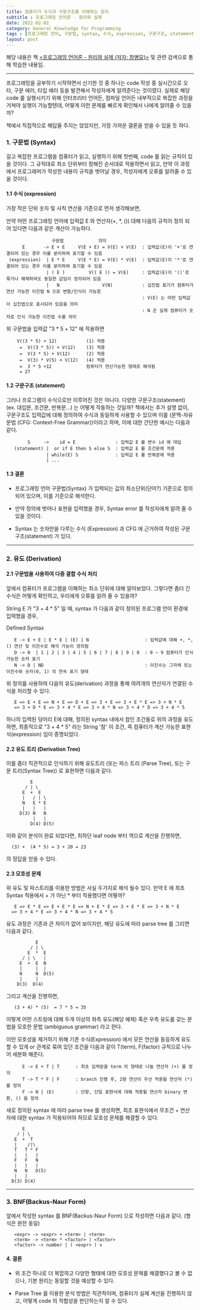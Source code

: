 ```yaml
---
title: 컴퓨터가 수식과 구문구조를 이해하는 원리
subtitle : 프로그래밍 언어론 - 원리와 실제
date: 2022-02-02
category: General Knowledge for Programming
tags : [프로그래밍 언어, 구문법, syntax, 수식, expression, 구문구조, statement, 문맥-자유 문법, CFG, Context Free Grammar, BNF, Backus-Naur Form]
layout: post
---
```


해당 내용은 책 [<프로그래밍 언어론 - 원리와 실제 (저자: 창병모)>](http://www.kyobobook.co.kr/product/detailViewKor.laf?mallGb=KOR&ejkGb=KOR&barcode=9791185578729) 및 관련 검색으로 통해 학습한 내용임.

------------------------------------------------------------------------------

프로그래밍을 공부하기 시작하면서 신기한 것 중 하나는 code 작성 중 실시간으로 오타, 구문 에러, 타입 에러 등을 발견해서 작성자에게 알려준다는 것이였다. 실제로 해당 code 를 실행시키기 위해 인터프리터 언어든, 컴파일 언어든 내부적으로 복잡한 과정을 거쳐야 실행이 가능할텐데, 어떻게 이런 문제를 빠르게 확인해서 나에게 알려줄 수 있을까?


책에서 직접적으로 해답울 주지는 않았지만, 가장 가까운 결론을 얻을 수 있을 듯 하다.


### 1. 구문법 (Syntax)

길고 복잡한 프로그램을 컴퓨터가 읽고, 실행하기 위해 첫번째, code 를 읽는 규칙이 있을 것이다. 그 규칙대로 최소 단위부터 정해진 순서대로 적용하면서 읽고, 만약 이 과정에서 프로그래머가 작성한 내용이 규칙을 벗어날 경우, 작성자에게 오류를 알려줄 수 있을 것이다.

#### 1.1 수식 (expression)

  가장 작은 단위 숫자 및 사칙 연산을 기준으로 먼저 생각해보면,

  만약 어떤 프로그래밍 언어에 입력값 E 와 연산자(+, *, ()) 대해 다음의 규칙이 정의 되어 있다면 다음과 같은 계산이 가능하다.


                     구문법             의미                      
          E       -> E + E     V(E + E) = V(E) + V(E)  : 입력값(E)이 '+'로 연결되어 있는 경우 이를 분리하여 표기할 수 있음  
     (expression)  | E * E     V(E * E) = V(E) * V(E)  : 입력값(E)이 '*'로 연결되어 있는 경우 이를 분리하여 표기할 수 있음
                   | ( E )         V(( E )) = V(E)     : 입력값(E)이 '()'로 묶거나 해체하여도 동일한 값임이 정의되어 있음
                   |   N                V(N)           : 십진법 표기가 컴퓨터가 연산 가능한 이진법 N 으로 변환/인식이 가능함
                                                       : V(E) 는 어떤 입력값이 십진법으로 표시되어 있음을 의미
                                                       : N 은 실제 컴퓨터가 숫자로 인식 가능한 이진법 수를 의미

  위 구문법을 입력값 "3 * 5 + 12" 에 적용하면

        V((3 * 5) + 12)           (1) 적용                        
         =  V((3 * 5)) + V(12)    (3) 적용                       
         =  V(3 * 5) + V(12)      (2) 적용                       
         =  V(3) * V(5) + V(12)   (4) 적용                       
         =  3 * 5 +12             컴퓨터가 연산가능한 형태로 해석됨
         = 27                                                    

#### 1.2 구문구조 (statement)

그러나 프로그램이 수식으로만 이루어진 것은 아니다.
다양한 구문구조(statement) (ex. 대입문, 조건문, 반복문...) 는 어떻게 작동하는 것일까?
책에서는 추가 설명 없이, 구문구조도 입력값에 대해 정의하여 수식과 동일하게 사용할 수 있으며 이를 (문맥-자유 문법 (CFG: Context-Free Grammar))이라고 하며, 이에 대한 간단한 예시는 다음과 같다.

            S     ->    id = E               : 입력값 E 를 변수 id 에 대입    
       (statement) |  or if E then S else S  : 입력값 E 를 조건문에 적용     
                   | while(E) S              : 입력값 E 를 반복문에 적용      
                   | ...                                              

#### 1.3 결론

 * 프로그래밍 언어 구문법(Syntax) 가 입력되는 값의 최소단위(단어?) 기준으로 정의되어 있으며, 이를 기준으로 해석한다.

 * 만약 정의에 벗어나 표현을 입력했을 경우, Syntax error 를 작성자에게 알려 줄 수 있을 것이다.

 * Syntax 는 숫자만을 다루는 수식 (Expression) 과 CFG 에 근거하여 작성된 구문구조(statement) 가 있다.

------------------------------------------------------------------------------
### 2. 유도 (Derivation)

#### 2.1 구문법을 사용하여 다중 결합 수식 처리

앞에서 컴퓨터가 프로그램을 이해하는 최소 단위에 대해 알아보았다. 그렇다면 좀더 긴 수식은 어떻게 확인하고, 우리에게 오류를 알려 줄 수 있을까?

String E 가 "3 + 4 * 5" 일 때, syntax 가 다음과 같이 정의된 프로그램 언어 환경에 입력했을 경우,

  Defined Syntax

       E -> E + E | E * E | (E) | N                     : 입력값에 대해 +, *, () 연산 및 이진수로 해석 가능이 정의됨
       D -> 0  | 1 | 2 | 3 | 4 | 5 | 6 | 7 | 8 | 9 | 0  : 0 ~ 9 컴퓨터가 인식 가능한 숫자 표기
       N -> D | ND                                      : 이진수는 그자체 또는 이진수와 숫자(0, 1) 의 연속 표기 형태

위 정의를 사용하여 다음의 유도(derivation) 과정을 통해 여려개의 연산자가 연결된 수식을 처리할 수 있다.

       E => E + E => N + E => D + E => 3 + E => 3 + E * E => 3 + N * E  
       => 3 + D * E => 3 + 4 * E => 3 + 4 * N => 3 + 4 * D => 3 + 4 * 5

하나의 입력된 덩어리 E에 대해, 정의된 syntax 내에서 참인 조건들로 위의 과정을 유도하면, 최종적으로 "3 + 4 * 5" 라는 String '참' 이 조건, 즉 컴퓨터가 계산 가능한 표현식(expression) 임이 증명되었다.

#### 2.2 유도 트리 (Derivation Tree)

이를 좀더 직관적으로 인식하기 위해 유도트리 (또는 파스 트리 (Parse Tree), 또는 구문 트리(Syntax Tree)) 로 표현하면 다음과 같다.

             E
           / | \   
          E  +  E
          |   / | \
          N   E * E
          |   |   |
         D(3) N   N
              |   |
             D(4) D(5)

이와 같이 분석이 완료 되었다면, 최하단 leaf node 부터 역으로 계산을 진행하면,

      (3) +  (4 * 5) = 3 + 20 = 23

의 정답을 얻을 수 있다.  

#### 2.3 모호성 문제
위 유도 및 파스트리를 이용한 방범은 사실 두가지로 해석 될수 있다. 만약 E 에 최초 Syntax 적용에서 + 가 아닌 * 부터 적용했다면 어떻까?

       E => E * E => E + E * E => N + E * E => 3 + E * E => 3 + N * E
      => 3 + 4 * E => 3 + 4 * N => 3 + 4 * 5

유도 과정은 기존과 큰 차이가 없어 보이지만, 해당 유도에 따라 parse tree 를 그리면 다음과 같다.

               E
             / | \   
            E  *  E
          / | \   |
         E  +  E  N
         |     |  |
         N     N  D(5)
         |     |
        D(3)  D(4)

그리고 계산을 진행하면,

       (3 + 4) * (5)  = 7 * 5 = 35

이렇게 어떤 스트링에 대해 두개 이상의 좌측 유도(해당 예제) 혹은 우측 유도를 갖는 문법을 모호한 문법 (ambiguous grammar) 라고 한다.

이런 모호성을 제거하기 위해 기존 수식(Expression) 에서 모든 연산을 동등하게 유도할 수 있게 or 관계로 묶여 있던 조건을 다음과 같이 T(term), F(factor) 규칙으로 나누어 세분화 해준다.


          E -> E + T | T      : 최초 입력문을 term 의 형태로 나눌 연산자 (+) 를 정의
          T -> T * F | F      : branch 진행 후, 2항 연산이 우선 적용될 연산자 (*) 를 정의
          F -> N | (E)        : 단항, 단일 표현식에 대해 적용될 연산자 binary 변환, () 을 정의

새로 정의된 syntax 에 따라 parse tree 를 생성하면, 최초 표현식에서 무조건 + 연산자에 대한 syntax 가 적용되어야 하므로 모호성 문제를 해결할 수 있다.

          E
        / | \   
       E  +  T
       |    /|\
       T   T * F
       |   |   |
       F   F   N
       |   |   |
       N   N   D(5)
       |   |   
      D(3) D(4)

--------------------------------------------------------------------------------------------------

### 3. BNF(Backus-Naur Form)

앞에서 작성한 syntax 를 BNF(Backus-Naur Form) 으로 작성하면 다음과 같다. (형식은 완전 동일)

       <expr> -> <expr> + <term> | <term>
       <term> -> <term> * <factor> | <factor>       
       <factor> -> number | ( <expr> ) v

#### 4. 결론

 * 위 조건 하나로 더 복잡하고 다양한 형태에 대한 모호성 문제를 해결했다고 볼 수 없으나, 기본 원리는 동일할 것을 예상할 수 있다.

 * Parse Tree 를 이용한 분석 방법은 직관적이며, 컴퓨터가 실제 계산을 진행하지 않고, 어떻게 code 의 적합성을 판단하는지 알 수 있다.   
